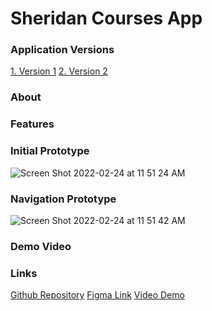 # Sheridan Courses App

<h3>Application Versions </h3>

<a href="https://www.figma.com/file/yZ8A3qCsRz968mbaCHx9vN/Untitled?node-id=0%3A1">1. Version 1</a> 
<a href="https://www.figma.com/file/yZ8A3qCsRz968mbaCHx9vN/Untitled?node-id=0%3A1">2. Version 2</a> 

<h3>About</h3>

<h3>Features</h3>


<h3>Initial Prototype</h3>

![Screen Shot 2022-02-24 at 11 51 24 AM](https://user-images.githubusercontent.com/68449449/155569985-fa8a7c16-2657-4842-a0e6-7ee47a2ac2e1.png)
<br>
<h3>Navigation Prototype</h3>

![Screen Shot 2022-02-24 at 11 51 42 AM](https://user-images.githubusercontent.com/68449449/155569978-74178aee-40ff-4132-b9dd-b7a36537beb2.png)



<h3>Demo Video </h3>

<h3>Links</h3>
<a href="https://www.figma.com/file/yZ8A3qCsRz968mbaCHx9vN/Untitled?node-id=0%3A1">Github Repository</a> 
<a href="https://www.figma.com/file/yZ8A3qCsRz968mbaCHx9vN/Untitled?node-id=0%3A1">Figma Link</a> 
<a href="https://www.figma.com/file/yZ8A3qCsRz968mbaCHx9vN/Untitled?node-id=0%3A1">Video Demo</a> 
